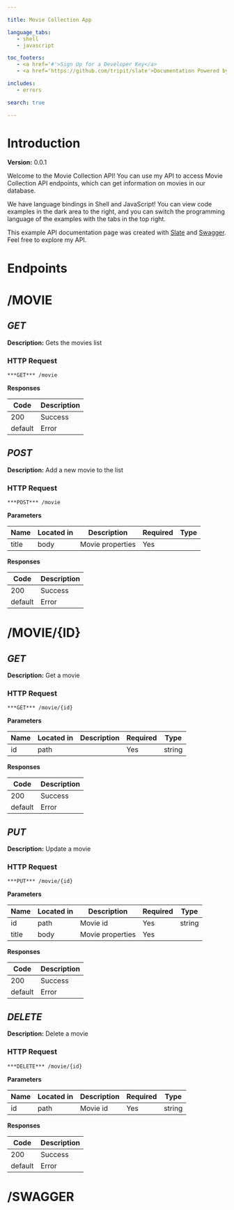 ```yaml
--- 

title: Movie Collection App 

language_tabs: 
   - shell 
   - javascript

toc_footers: 
   - <a href='#'>Sign Up for a Developer Key</a> 
   - <a href='https://github.com/tripit/slate'>Documentation Powered by Slate</a> 

includes: 
   - errors 

search: true 

--- 
```


# Introduction 

**Version:** 0.0.1 

Welcome to the Movie Collection API! You can use my API to access Movie Collection API endpoints, which can get information on movies in our database.

We have language bindings in Shell and JavaScript! You can view code examples in the dark area to the right, and you can switch the programming language of the examples with the tabs in the top right.

This example API documentation page was created with [Slate](https://github.com/tripit/slate) and [Swagger](https://github.com/OAI/OpenAPI-Specification/blob/master/versions/2.0.md). Feel free to explore my API.

# Endpoints

# /MOVIE
## ***GET*** 

**Description:** Gets the movies list

### HTTP Request 
`***GET*** /movie` 

**Responses**

| Code | Description |
| ---- | ----------- |
| 200 | Success |
| default | Error |

## ***POST*** 

**Description:** Add a new movie to the list

### HTTP Request 
`***POST*** /movie` 

**Parameters**

| Name | Located in | Description | Required | Type |
| ---- | ---------- | ----------- | -------- | ---- |
| title | body | Movie properties | Yes |  |

**Responses**

| Code | Description |
| ---- | ----------- |
| 200 | Success |
| default | Error |

# /MOVIE/{ID}
## ***GET*** 

**Description:** Get a movie

### HTTP Request 
`***GET*** /movie/{id}` 

**Parameters**

| Name | Located in | Description | Required | Type |
| ---- | ---------- | ----------- | -------- | ---- |
| id | path |  | Yes | string |

**Responses**

| Code | Description |
| ---- | ----------- |
| 200 | Success |
| default | Error |

## ***PUT*** 

**Description:** Update a movie

### HTTP Request 
`***PUT*** /movie/{id}` 

**Parameters**

| Name | Located in | Description | Required | Type |
| ---- | ---------- | ----------- | -------- | ---- |
| id | path | Movie id | Yes | string |
| title | body | Movie properties | Yes |  |

**Responses**

| Code | Description |
| ---- | ----------- |
| 200 | Success |
| default | Error |

## ***DELETE*** 

**Description:** Delete a movie

### HTTP Request 
`***DELETE*** /movie/{id}` 

**Parameters**

| Name | Located in | Description | Required | Type |
| ---- | ---------- | ----------- | -------- | ---- |
| id | path | Movie id | Yes | string |

**Responses**

| Code | Description |
| ---- | ----------- |
| 200 | Success |
| default | Error |

# /SWAGGER
<!-- Converted with the swagger-to-slate https://github.com/lavkumarv/swagger-to-slate -->
